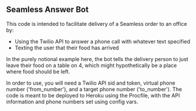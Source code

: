 ## Seamless Answer Bot

This code is intended to facilitate delivery of a Seamless order to an office by:
* Using the Twilio API to answer a phone call with whatever text specified
* Texting the user that their food has arrived

In the purely notional example here, the bot tells the delivery person to just leave their food on a table on 4, which might hypothetically be a place where food should be left.

In order to use, you will need a Twilio API sid and token, virtual phone number ('from_number'), and a target phone number ('to_number'). The code is meant to be deployed to Heroku using the Procfile, with the API information and phone numbers set using config vars.
